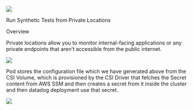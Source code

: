 <img src="https://imgix.datadoghq.com/img/dd_logo_n_70x75.png?ch=Width,DPR&fit=max&auto=format&w=70&h=75">


Run Synthetic Tests from Private Locations

Overview

Private locations allow you to monitor internal-facing applications or any private endpoints that aren’t accessible from the public internet.

<img src="https://datadog-docs.imgix.net/images/synthetics/private_locations/pl_view_file_1.808a2c3820f9b3e209bb98d9a63d3481.png">


Pod stores the configuration file which we have generated above from the CSI Volume, which is provisioned by the CSI Driver that fetches the Secret content from AWS SSM and then creates a secret from it inside the cluster and then datadog deployment use that secret.

<img src="https://particule.io/images/aws-csi-secret-provider.png">


